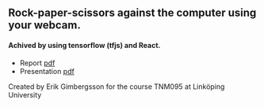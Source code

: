 ## Rock-paper-scissors against the computer using your webcam. 
#### Achived by using tensorflow (tfjs) and React.

* Report [pdf](https://www.dropbox.com/s/t557350jfpde0wn/Artificial_Intelligence_for_Interactive_Media-1.pdf?dl=0)
* Presentation [pdf](https://www.dropbox.com/s/w5ww0peg9vpjd7n/AI-presentation-erigi287.pdf?dl=0)

Created by Erik Gimbergsson for the course TNM095 at Linköping University
